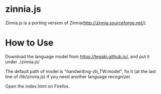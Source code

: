 zinnia.js
=========

Zinnia.js is a porting version of Zinnia(http://zinnia.sourceforge.net/).


How to Use
==========

Download the language model from https://tegaki.github.io/, and put it under ./zinnia.js/

The default path of model is "handwriting-zh_TW.model", fix it (at the last line of /lib/zinnia.js) if you need another language recognizer.

Open the index.html on Firefox.
